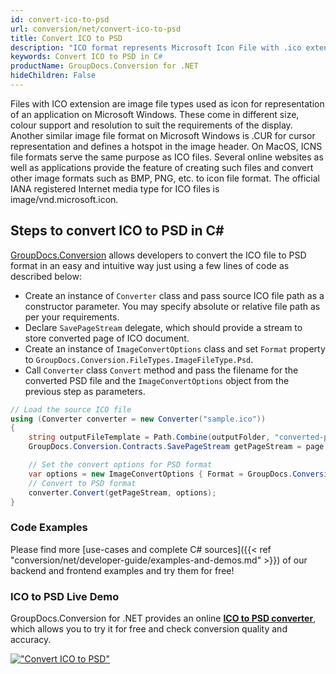 ```yaml
---
id: convert-ico-to-psd
url: conversion/net/convert-ico-to-psd
title: Convert ICO to PSD
description: "ICO format represents Microsoft Icon File with .ico extension. Learn how to convert ICO to PSD file programmatically in C# language using GroupDocs.Conversion for .NET library."
keywords: Convert ICO to PSD in C#
productName: GroupDocs.Conversion for .NET
hideChildren: False
---
```


Files with ICO extension are image file types used as icon for representation of an application on Microsoft Windows. These come in different size, colour support and resolution to suit the requirements of the display. Another similar image file format on Microsoft Windows is .CUR for cursor representation and defines a hotspot in the image header. On MacOS, ICNS file formats serve the same purpose as ICO files. Several online websites as well as applications provide the feature of creating such files and convert other image formats such as BMP, PNG, etc. to icon file format. The official IANA registered Internet media type for ICO files is image/vnd.microsoft.icon.

## Steps to convert ICO to PSD in C#

[GroupDocs.Conversion](https://products.groupdocs.com/conversion/net) allows developers to convert the ICO file to PSD format in an easy and intuitive way just using a few lines of code as described below:

* Create an instance of `Converter` class and pass source ICO file path as a constructor parameter. You may specify absolute or relative file path as per your requirements. 
* Declare `SavePageStream` delegate, which should provide a stream to store converted page of ICO document.
* Create an instance of `ImageConvertOptions` class and set `Format` property to `GroupDocs.Conversion.FileTypes.ImageFileType.Psd`.
* Call `Converter` class `Convert` method and pass the filename for the converted PSD file and the `ImageConvertOptions` object from the previous step as parameters.

```csharp
// Load the source ICO file
using (Converter converter = new Converter("sample.ico"))
{
    string outputFileTemplate = Path.Combine(outputFolder, "converted-page-{0}.psd");
    GroupDocs.Conversion.Contracts.SavePageStream getPageStream = page => new FileStream(string.Format(outputFileTemplate, page), FileMode.Create);

    // Set the convert options for PSD format
    var options = new ImageConvertOptions { Format = GroupDocs.Conversion.FileTypes.ImageFileType.Psd };   
    // Convert to PSD format
    converter.Convert(getPageStream, options);
}
```

### Code Examples

Please find more [use-cases and complete C# sources]({{< ref "conversion/net/developer-guide/examples-and-demos.md" >}}) of our backend and frontend examples and try them for free!

### ICO to PSD Live Demo

GroupDocs.Conversion for .NET provides an online [**ICO to PSD converter**](https://products.groupdocs.app/conversion/ico-to-psd), which allows you to try it for free and check conversion quality and accuracy.

[!["Convert ICO to PSD"](conversion/net/images/convert-to-psd/convert-ico-to-psd.png)](https://products.groupdocs.app/conversion/ico-to-psd)